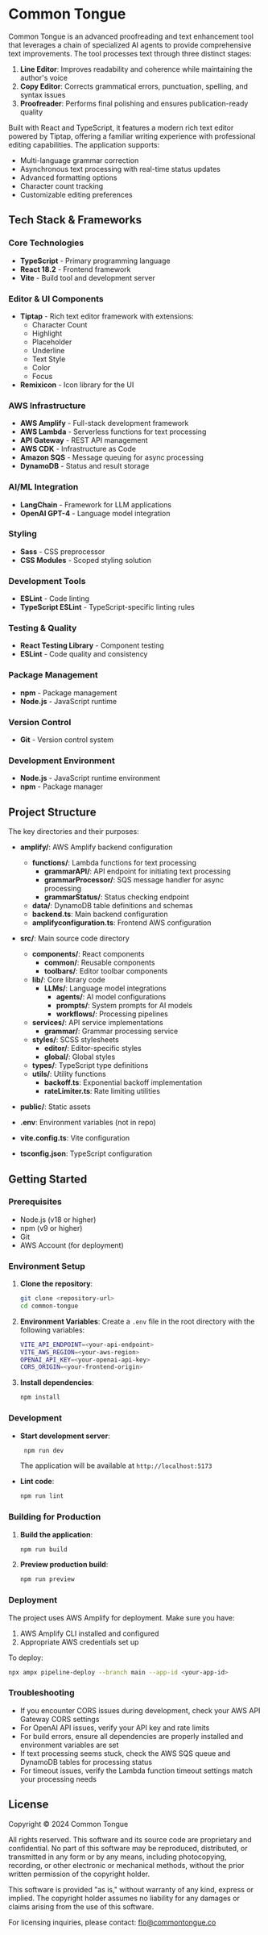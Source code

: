 # Common Tongue

Common Tongue is an advanced proofreading and text enhancement tool that leverages a chain of specialized AI agents to provide comprehensive text improvements. The tool processes text through three distinct stages:

1. **Line Editor**: Improves readability and coherence while maintaining the author's voice
2. **Copy Editor**: Corrects grammatical errors, punctuation, spelling, and syntax issues
3. **Proofreader**: Performs final polishing and ensures publication-ready quality

Built with React and TypeScript, it features a modern rich text editor powered by Tiptap, offering a familiar writing experience with professional editing capabilities. The application supports:

- Multi-language grammar correction
- Asynchronous text processing with real-time status updates
- Advanced formatting options
- Character count tracking
- Customizable editing preferences

## Tech Stack & Frameworks

### Core Technologies

- **TypeScript** - Primary programming language
- **React 18.2** - Frontend framework
- **Vite** - Build tool and development server

### Editor & UI Components

- **Tiptap** - Rich text editor framework with extensions:
  - Character Count
  - Highlight
  - Placeholder
  - Underline
  - Text Style
  - Color
  - Focus
- **Remixicon** - Icon library for the UI

### AWS Infrastructure

- **AWS Amplify** - Full-stack development framework
- **AWS Lambda** - Serverless functions for text processing
- **API Gateway** - REST API management
- **AWS CDK** - Infrastructure as Code
- **Amazon SQS** - Message queuing for async processing
- **DynamoDB** - Status and result storage

### AI/ML Integration

- **LangChain** - Framework for LLM applications
- **OpenAI GPT-4** - Language model integration

### Styling

- **Sass** - CSS preprocessor
- **CSS Modules** - Scoped styling solution

### Development Tools

- **ESLint** - Code linting
- **TypeScript ESLint** - TypeScript-specific linting rules

### Testing & Quality

- **React Testing Library** - Component testing
- **ESLint** - Code quality and consistency

### Package Management

- **npm** - Package management
- **Node.js** - JavaScript runtime

### Version Control

- **Git** - Version control system

### Development Environment

- **Node.js** - JavaScript runtime environment
- **npm** - Package manager

## Project Structure

The key directories and their purposes:

- **amplify/**: AWS Amplify backend configuration

  - **functions/**: Lambda functions for text processing
    - **grammarAPI/**: API endpoint for initiating text processing
    - **grammarProcessor/**: SQS message handler for async processing
    - **grammarStatus/**: Status checking endpoint
  - **data/**: DynamoDB table definitions and schemas
  - **backend.ts**: Main backend configuration
  - **amplifyconfiguration.ts**: Frontend AWS configuration

- **src/**: Main source code directory

  - **components/**: React components
    - **common/**: Reusable components
    - **toolbars/**: Editor toolbar components
  - **lib/**: Core library code
    - **LLMs/**: Language model integrations
      - **agents/**: AI model configurations
      - **prompts/**: System prompts for AI models
      - **workflows/**: Processing pipelines
  - **services/**: API service implementations
    - **grammar/**: Grammar processing service
  - **styles/**: SCSS stylesheets
    - **editor/**: Editor-specific styles
    - **global/**: Global styles
  - **types/**: TypeScript type definitions
  - **utils/**: Utility functions
    - **backoff.ts**: Exponential backoff implementation
    - **rateLimiter.ts**: Rate limiting utilities

- **public/**: Static assets
- **.env**: Environment variables (not in repo)
- **vite.config.ts**: Vite configuration
- **tsconfig.json**: TypeScript configuration

## Getting Started

### Prerequisites

- Node.js (v18 or higher)
- npm (v9 or higher)
- Git
- AWS Account (for deployment)

### Environment Setup

1. **Clone the repository**:

   ```sh
   git clone <repository-url>
   cd common-tongue
   ```

2. **Environment Variables**:
   Create a `.env` file in the root directory with the following variables:

   ```sh
   VITE_API_ENDPOINT=<your-api-endpoint>
   VITE_AWS_REGION=<your-aws-region>
   OPENAI_API_KEY=<your-openai-api-key>
   CORS_ORIGIN=<your-frontend-origin>
   ```

3. **Install dependencies**:
   ```sh
   npm install
   ```

### Development

- **Start development server**:

  ```sh
   npm run dev
  ```

  The application will be available at `http://localhost:5173`

- **Lint code**:
  ```sh
  npm run lint
  ```

### Building for Production

1. **Build the application**:

   ```sh
   npm run build
   ```

2. **Preview production build**:
   ```sh
   npm run preview
   ```

### Deployment

The project uses AWS Amplify for deployment. Make sure you have:

1. AWS Amplify CLI installed and configured
2. Appropriate AWS credentials set up

To deploy:

```sh
npx ampx pipeline-deploy --branch main --app-id <your-app-id>
```

### Troubleshooting

- If you encounter CORS issues during development, check your AWS API Gateway CORS settings
- For OpenAI API issues, verify your API key and rate limits
- For build errors, ensure all dependencies are properly installed and environment variables are set
- If text processing seems stuck, check the AWS SQS queue and DynamoDB tables for processing status
- For timeout issues, verify the Lambda function timeout settings match your processing needs

## License

Copyright © 2024 Common Tongue

All rights reserved. This software and its source code are proprietary and confidential. No part of this software may be reproduced, distributed, or transmitted in any form or by any means, including photocopying, recording, or other electronic or mechanical methods, without the prior written permission of the copyright holder.

This software is provided "as is," without warranty of any kind, express or implied. The copyright holder assumes no liability for any damages or claims arising from the use of this software.

For licensing inquiries, please contact: [flo@commontongue.co](mailto:flo@commontongue.co)
